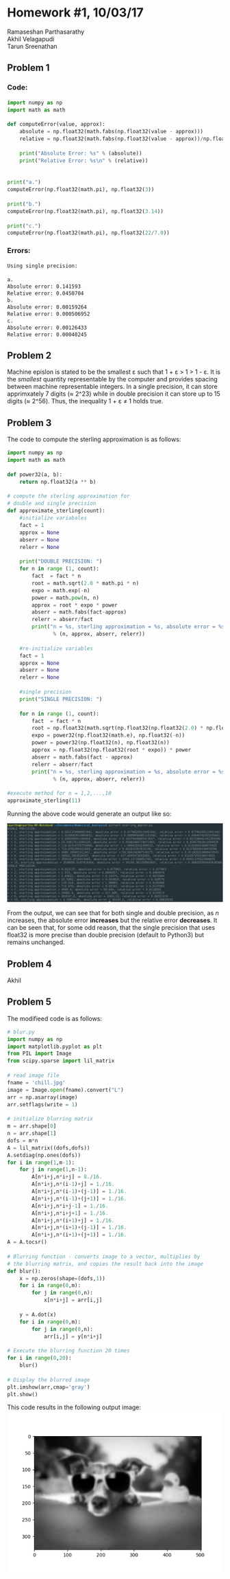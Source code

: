 # Homework #1, 10/03/17
Ramaseshan Parthasarathy  
Akhil Velagapudi  
Tarun Sreenathan  

## Problem 1

### Code:
```python
import numpy as np
import math as math

def computeError(value, approx):
	absolute = np.float32(math.fabs(np.float32(value - approx)))
	relative = np.float32(math.fabs(np.float32(value - approx))/np.float32(math.fabs(value)))

	print("Absolute Error: %s" % (absolute))
	print("Relative Error: %s\n" % (relative))


print("a.")
computeError(np.float32(math.pi), np.float32(3))

print("b.")
computeError(np.float32(math.pi), np.float32(3.14))

print("c.")
computeError(np.float32(math.pi), np.float32(22/7.0))
```

### Errors:
```
Using single precision:

a.
Absolute error: 0.141593
Relative error: 0.0450704
b.
Absolute error: 0.00159264
Relative error: 0.000506952
c.
Absolute error: 0.00126433
Relative error: 0.00040245
```

## Problem 2

Machine epislon is stated to be the smallest ε such that 1 + ε > 1 > 1 - ε. It is the _smallest_ quantity representable by the computer and provides spacing between machine representable integers. In a single precision, it can store apprimxately 7 digits (≈ 2^23) while in double precision it can store up to 15 digits (≈ 2^56). Thus, the inequality 1 + ε ≠ 1 holds true. 

## Problem 3
The code to compute the sterling  approximation is as follows:

```python
import numpy as np
import math as math

def power32(a, b):
	return np.float32(a ** b)

# compute the sterling approximation for 
# double and single precision
def approximate_sterling(count):
	#initialize variabales
	fact = 1
	approx = None
	abserr = None
	relerr = None

	print("DOUBLE PRECISION: ")
	for n in range (1, count):
		fact  = fact * n
		root = math.sqrt(2.0 * math.pi * n)
		expo = math.exp(-n)
		power = math.pow(n, n)
		approx = root * expo * power
		abserr = math.fabs(fact-approx)
		relerr = abserr/fact
		print("n = %s, sterling approximation = %s, absolute error = %s, relative error = %s" 
			   % (n, approx, abserr, relerr))

	#re-initialize variables
	fact = 1
	approx = None
	abserr = None
	relerr = None

	#single precision
	print("SINGLE PRECISION: ")
	
	for n in range (1, count):
		fact  = fact * n
		root = np.float32(math.sqrt(np.float32(np.float32(2.0) * np.float32(math.pi)) * np.float32(n)))
		expo = power32(np.float32(math.e), np.float32(-n))
		power = power32(np.float32(n), np.float32(n))
		approx = np.float32(np.float32(root * expo)) * power
		abserr = math.fabs(fact - approx)
		relerr = abserr/fact
		print("n = %s, sterling approximation = %s, absolute error = %s, relative error = %s" 
			   % (n, approx, abserr, relerr))

#execute method for n = 1,2,...,10
approximate_sterling(11)
```

Running the above code would generate an output like so:

<img src = "../hw-1/sterling.png">

From the output, we can see that for both single and double precision, as *n* increases, the absolute error **increases** but the relative error **decreases**. It can be seen that, for some odd reason, that the single precision that uses float32 is more precise than double precision (default to Python3) but remains unchanged. 

## Problem 4 

Akhil

## Problem 5

The modifieed code is as follows:

```python
# blur.py
import numpy as np
import matplotlib.pyplot as plt
from PIL import Image
from scipy.sparse import lil_matrix

# read image file
fname = 'chill.jpg'
image = Image.open(fname).convert("L")
arr = np.asarray(image)
arr.setflags(write = 1)

# initialize blurring matrix
m = arr.shape[0]
n = arr.shape[1]
dofs = m*n
A = lil_matrix((dofs,dofs))
A.setdiag(np.ones(dofs))
for i in range(1,m-1):
    for j in range(1,n-1):
        A[n*i+j,n*i+j] = 8./16.
        A[n*i+j,n*(i-1)+j] = 1./16.
        A[n*i+j,n*(i-1)+(j-1)] = 1./16.
        A[n*i+j,n*(i-1)+(j+1)] = 1./16.
        A[n*i+j,n*i+j-1] = 1./16.
        A[n*i+j,n*i+j+1] = 1./16.
        A[n*i+j,n*(i+1)+j] = 1./16.
        A[n*i+j,n*(i+1)+(j-1)] = 1./16.
        A[n*i+j,n*(i+1)+(j+1)] = 1./16.
A = A.tocsr()

# Blurring function - converts image to a vector, multiplies by
# the blurring matrix, and copies the result back into the image
def blur():
    x = np.zeros(shape=(dofs,1))
    for i in range(0,m):
        for j in range(0,n):
            x[n*i+j] = arr[i,j]

    y = A.dot(x)
    for i in range(0,m):
        for j in range(0,n):
            arr[i,j] = y[n*i+j]

# Execute the blurring function 20 times
for i in range(0,20):
    blur()

# Display the blurred image
plt.imshow(arr,cmap='gray')
plt.show()
```

This code results in the following output image:   
<img src = "../hw-1/blur.png">